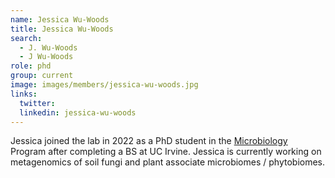 ```yaml
---
name: Jessica Wu-Woods
title: Jessica Wu-Woods
search:
  - J. Wu-Woods
  - J Wu-Woods
role: phd
group: current
image: images/members/jessica-wu-woods.jpg
links:
  twitter:
  linkedin: jessica-wu-woods
---
```


Jessica joined the lab in 2022 as a PhD student in the [Microbiology](http://microbiology.ucr.edu) Program after completing a BS at UC Irvine. Jessica is currently working on metagenomics of soil fungi and plant associate microbiomes / phytobiomes.
